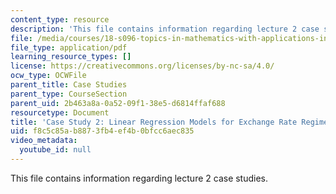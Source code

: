 ```yaml
---
content_type: resource
description: 'This file contains information regarding lecture 2 case studies. '
file: /media/courses/18-s096-topics-in-mathematics-with-applications-in-finance-fall-2013/f8c5c85ab8873fb4ef4b0bfcc6aec835_MIT18_S096F13_CaseStudy2.pdf
file_type: application/pdf
learning_resource_types: []
license: https://creativecommons.org/licenses/by-nc-sa/4.0/
ocw_type: OCWFile
parent_title: Case Studies
parent_type: CourseSection
parent_uid: 2b463a8a-0a52-09f1-38e5-d6814ffaf688
resourcetype: Document
title: 'Case Study 2: Linear Regression Models for Exchange Rate Regimes'
uid: f8c5c85a-b887-3fb4-ef4b-0bfcc6aec835
video_metadata:
  youtube_id: null
---
```

This file contains information regarding lecture 2 case studies. 